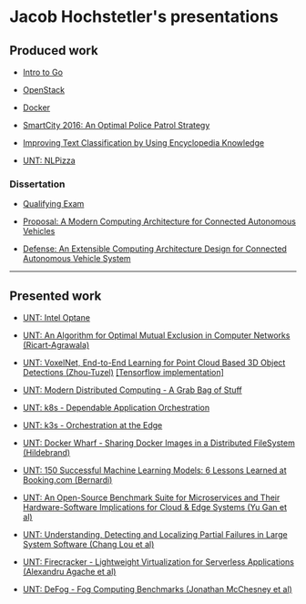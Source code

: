 Jacob Hochstetler's presentations
================================

## Produced work

* [Intro to Go](http://go-talks.appspot.com/github.com/jh125486/presentations/golang/intro.slide)

* [OpenStack](http://go-talks.appspot.com/github.com/jh125486/presentations/openstack/openstack.slide)

* [Docker](https://github.com/jh125486/presentations/raw/master/Docker_Overview.pptx)

* [SmartCity 2016: An Optimal Police Patrol Strategy](http://go-talks.appspot.com/github.com/jh125486/presentations/conferences/smartcity_2016/optimal_police_patrol_strategy.slide)

* [Improving Text Classification by Using Encyclopedia Knowledge](http://go-talks.appspot.com/github.com/jh125486/presentations/UNT/CSCE5200.slide)

* [UNT: NLPizza](http://go-talks.appspot.com/github.com/jh125486/presentations/UNT/NLPizza.slide)


### Dissertation

* [Qualifying Exam](http://go-talks.appspot.com/github.com/jh125486/presentations/UNT/QualifyingExam.slide)

* [Proposal: A Modern Computing Architecture for Connected Autonomous Vehicles](http://go-talks.appspot.com/github.com/jh125486/presentations/dissertation/proposal/main.slide)

* [Defense: An Extensible Computing Architecture Design for Connected Autonomous Vehicle System](http://go-talks.appspot.com/github.com/jh125486/presentations/dissertation/Defense/main.slide)
***

## Presented work

* [UNT: Intel Optane](http://go-talks.appspot.com/github.com/jh125486/presentations/UNT/optane/optane.slide)

* [UNT: An Algorithm for Optimal Mutual Exclusion in Computer Networks (Ricart-Agrawala)](http://go-talks.appspot.com/github.com/jh125486/presentations/UNT/ricart.slide)

* [UNT: VoxelNet, End-to-End Learning for Point Cloud Based 3D Object Detections (Zhou-Tuzel)](http://go-talks.appspot.com/github.com/jh125486/presentations/UNT/VoxelNet.slide) [[Tensorflow implementation]](https://github.com/jeasinema/VoxelNet-tensorflow)

* [UNT: Modern Distributed Computing - A Grab Bag of Stuff](http://go-talks.appspot.com/github.com/jh125486/presentations/UNT/CSCE6640.slide)

* [UNT: k8s - Dependable Application Orchestration
](http://go-talks.appspot.com/github.com/jh125486/presentations/UNT/k8s.slide)

* [UNT: k3s - Orchestration at the Edge
](http://go-talks.appspot.com/github.com/jh125486/presentations/UNT/k3s.slide)

* [UNT: Docker Wharf - Sharing Docker Images in a Distributed FileSystem (Hildebrand)](https://github.com/jh125486/presentations/raw/master/UNT/Docker_Wharf.pptx)

* [UNT: 150 Successful Machine Learning Models: 6 Lessons Learned at Booking.com (Bernardi)](http://go-talks.appspot.com/github.com/jh125486/presentations/UNT/Booking.com.slide)

* [UNT: An Open-Source Benchmark Suite for Microservices and Their Hardware-Software Implications for Cloud & Edge Systems (Yu Gan et al)](http://go-talks.appspot.com/github.com/jh125486/presentations/UNT/DeathStarBench.slide)

* [UNT: Understanding, Detecting and Localizing Partial Failures in Large System Software (Chang Lou et al)](http://go-talks.appspot.com/github.com/jh125486/presentations/UNT/LocalizingPartialFailures.slide)

* [UNT: Firecracker - Lightweight Virtualization for Serverless Applications (Alexandru Agache et al)](http://go-talks.appspot.com/github.com/jh125486/presentations/UNT/Firecracker.slide)

* [UNT: DeFog - Fog Computing Benchmarks
 (Jonathan McChesney et al)](http://go-talks.appspot.com/github.com/jh125486/presentations/UNT/DeFog.slide)
